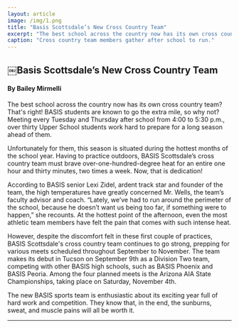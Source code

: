 ```yaml
---
layout: article
image: /img/1.png
title: "Basis Scottsdale’s New Cross Country Team"
excerpt: "The best school across the country now has its own cross country team? That's right! BASIS students are known to go the extra mile, so why not? Meeting every Tuesday and Thursday after school from 4:00 to 5:30 p.m., over thirty Upper School students work hard to prepare for a long season ahead of them."
caption: "Cross country team members gather after school to run."
---
```


<h2>￼Basis Scottsdale’s New Cross Country Team </h2>
<h4>By Bailey Mirmelli</h4>
The best school across the country now has its own cross country team? That's right! BASIS students are known to go the extra mile, so why not? Meeting every Tuesday and Thursday after school from 4:00 to 5:30 p.m., over thirty Upper School students work hard to prepare for a long season ahead of them.

Unfortunately for them, this season is situated during the hottest months of the school year. Having to practice outdoors, BASIS Scottsdale’s cross country team must brave over-one-hundred-degree heat for an entire one hour and thirty minutes, two times a week. Now, that is dedication!

According to BASIS senior Lexi Zidel, ardent track star and founder of the team, the high temperatures have greatly concerned Mr. Wells, the team’s faculty advisor and coach. “Lately, we’ve had to run around the perimeter of the school, because he doesn’t want us being too far, if something were to happen,” she recounts. At the hottest point of the afternoon, even the most athletic team members have felt the pain that comes with such intense heat.

However, despite the discomfort felt in these first couple of practices, BASIS Scottsdale's cross country team continues to go strong, prepping for various meets scheduled throughout September to November. The team makes its debut in Tucson on September 9th as a Division Two team, competing with other BASIS high schools, such as BASIS Phoenix and BASIS Peoria. Among the four planned meets is the Arizona AIA State Championships, taking place on Saturday, November 4th.

The new BASIS sports team is enthusiastic about its exciting year full of hard work and competition. They know that, in the end, the sunburns, sweat, and muscle pains will all be worth it.
<hr style="border-color:#7D7D7D;height:0.5px;">
